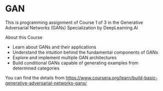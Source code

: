 # GAN

This is programming assignment of Course 1 of 3 in the Generative Adversarial Networks (GANs) Specialization
by DeepLearning.AI

About this Course
- Learn about GANs and their applications
- Understand the intuition behind the fundamental components of GANs
- Explore and implement multiple GAN architectures
- Build conditional GANs capable of generating examples from determined categories

You can find the details from https://www.coursera.org/learn/build-basic-generative-adversarial-networks-gans/

